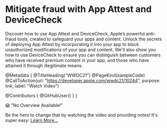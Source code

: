 # Mitigate fraud with App Attest and DeviceCheck

Discover how to use App Attest and DeviceCheck, Apple’s powerful anti-fraud tools, created to safeguard your apps and content. Unlock the secrets of deploying App Attest by incorporating it into your app to block unauthorized modifications of your app and content. We'll also show you how to use DeviceCheck to ensure you can distinguish between customers who have received premium content in your app, and those who have attained it through illegitimate means.

@Metadata {
   @TitleHeading("WWDC21")
   @PageKind(sampleCode)
   @CallToAction(url: "https://developer.apple.com/wwdc21/10244", purpose: link, label: "Watch Video")

   @Contributors {
      @GitHubUser(<replace this with your GitHub handle>)
   }
}

😱 "No Overview Available!"

Be the hero to change that by watching the video and providing notes! It's super easy:
 [Learn More…](https://wwdcnotes.github.io/WWDCNotes/documentation/wwdcnotes/contributing)
